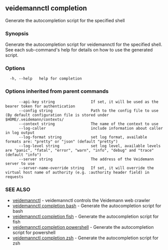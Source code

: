 ## veidemannctl completion

Generate the autocompletion script for the specified shell

### Synopsis

Generate the autocompletion script for veidemannctl for the specified shell.
See each sub-command's help for details on how to use the generated script.


### Options

```
  -h, --help   help for completion
```

### Options inherited from parent commands

```
      --api-key string                If set, it will be used as the bearer token for authentication
      --config string                 Path to the config file to use (By default configuration file is stored under $HOME/.veidemann/contexts/
      --context string                The name of the context to use
      --log-caller                    include information about caller in log output
      --log-format string             set log format, available formats are: "pretty" or "json" (default "pretty")
      --log-level string              set log level, available levels are "panic", "fatal", "error", "warn", "info", "debug" and "trace" (default "info")
      --server string                 The address of the Veidemann server to use
      --server-name-override string   If set, it will override the virtual host name of authority (e.g. :authority header field) in requests
```

### SEE ALSO

* [veidemannctl](veidemannctl.md)	 - veidemannctl controls the Veidemann web crawler
* [veidemannctl completion bash](veidemannctl_completion_bash.md)	 - Generate the autocompletion script for bash
* [veidemannctl completion fish](veidemannctl_completion_fish.md)	 - Generate the autocompletion script for fish
* [veidemannctl completion powershell](veidemannctl_completion_powershell.md)	 - Generate the autocompletion script for powershell
* [veidemannctl completion zsh](veidemannctl_completion_zsh.md)	 - Generate the autocompletion script for zsh

